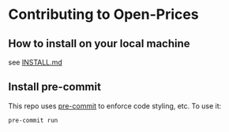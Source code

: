 # Contributing to Open-Prices

## How to install on your local machine

see [INSTALL.md](https://github.com/openfoodfacts/open-prices/blob/main/INSTALL.md)

## Install pre-commit

This repo uses [pre-commit](https://pre-commit.com/) to enforce code styling, etc. To use it:
```console
pre-commit run
```
